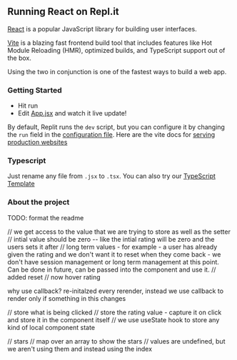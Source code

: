 ## Running React on Repl.it

[React](https://reactjs.org/) is a popular JavaScript library for building user interfaces.

[Vite](https://vitejs.dev/) is a blazing fast frontend build tool that includes features like Hot Module Reloading (HMR), optimized builds, and TypeScript support out of the box.

Using the two in conjunction is one of the fastest ways to build a web app.

### Getting Started
- Hit run
- Edit [App.jsx](#src/App.jsx) and watch it live update!

By default, Replit runs the `dev` script, but you can configure it by changing the `run` field in the [configuration file](#.replit). Here are the vite docs for [serving production websites](https://vitejs.dev/guide/build.html)

### Typescript

Just rename any file from `.jsx` to `.tsx`. You can also try our [TypeScript Template](https://replit.com/@replit/React-TypeScript)

### About the project 
TODO: format the readme

// we get access to the value that we are trying to store as well as the setter
  // intial value should be zero -- like the intial rating will be zero and the users sets it after
  // long term values - for example - a user has already given the rating and we don't want it to reset when they come back - we don't have session management or long term management at this point. Can be done in future, can be passed into the component and use it.
  // added reset 
  // now hover rating

why use callback?
re-initalzed every rerender, instead we use callback to render only if something in this changes


  // store what is being clicked
  // store the rating value - capture it on click and store it in the component itself
  // we use useState hook to store any kind of local component state


  // stars
  // map over an array to show the stars
  // values are undefined, but we aren't using them and instead using the index